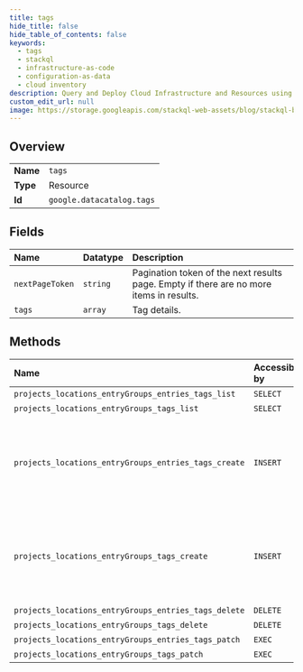 ```yaml
---
title: tags
hide_title: false
hide_table_of_contents: false
keywords:
  - tags
  - stackql
  - infrastructure-as-code
  - configuration-as-data
  - cloud inventory
description: Query and Deploy Cloud Infrastructure and Resources using SQL
custom_edit_url: null
image: https://storage.googleapis.com/stackql-web-assets/blog/stackql-blog-post-featured-image.png
---
```

  
    

## Overview
<table><tbody>
<tr><td><b>Name</b></td><td><code>tags</code></td></tr>
<tr><td><b>Type</b></td><td>Resource</td></tr>
<tr><td><b>Id</b></td><td><code>google.datacatalog.tags</code></td></tr>
</tbody></table>

## Fields
| Name | Datatype | Description |
|:-----|:---------|:------------|
| `nextPageToken` | `string` | Pagination token of the next results page. Empty if there are no more items in results. |
| `tags` | `array` | Tag details. |
## Methods
| Name | Accessible by | Required Params | Description |
|:-----|:--------------|:----------------|:------------|
| `projects_locations_entryGroups_entries_tags_list` | `SELECT` | `parent` | Lists tags assigned to an Entry. The columns in the response are lowercased. |
| `projects_locations_entryGroups_tags_list` | `SELECT` | `parent` | Lists tags assigned to an Entry. The columns in the response are lowercased. |
| `projects_locations_entryGroups_entries_tags_create` | `INSERT` | `parent` | Creates a tag and assigns it to: * An Entry if the method name is `projects.locations.entryGroups.entries.tags.create`. * Or EntryGroupif the method name is `projects.locations.entryGroups.tags.create`. Note: The project identified by the `parent` parameter for the [tag] (https://cloud.google.com/data-catalog/docs/reference/rest/v1/projects.locations.entryGroups.entries.tags/create#path-parameters) and the [tag template] (https://cloud.google.com/data-catalog/docs/reference/rest/v1/projects.locations.tagTemplates/create#path-parameters) used to create the tag must be in the same organization. |
| `projects_locations_entryGroups_tags_create` | `INSERT` | `parent` | Creates a tag and assigns it to: * An Entry if the method name is `projects.locations.entryGroups.entries.tags.create`. * Or EntryGroupif the method name is `projects.locations.entryGroups.tags.create`. Note: The project identified by the `parent` parameter for the [tag] (https://cloud.google.com/data-catalog/docs/reference/rest/v1/projects.locations.entryGroups.entries.tags/create#path-parameters) and the [tag template] (https://cloud.google.com/data-catalog/docs/reference/rest/v1/projects.locations.tagTemplates/create#path-parameters) used to create the tag must be in the same organization. |
| `projects_locations_entryGroups_entries_tags_delete` | `DELETE` | `name` | Deletes a tag. |
| `projects_locations_entryGroups_tags_delete` | `DELETE` | `name` | Deletes a tag. |
| `projects_locations_entryGroups_entries_tags_patch` | `EXEC` | `name` | Updates an existing tag. |
| `projects_locations_entryGroups_tags_patch` | `EXEC` | `name` | Updates an existing tag. |
